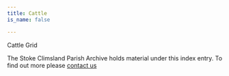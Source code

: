 ```yaml
---
title: Cattle
is_name: false

---
```


Cattle Grid


The Stoke Climsland Parish Archive holds material under this index entry. To find out more please [contact us](/contact/)
